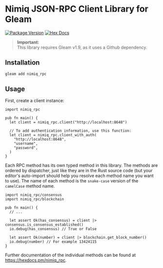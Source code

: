 # Nimiq JSON-RPC Client Library for Gleam

[![Package Version](https://img.shields.io/hexpm/v/nimiq_rpc)](https://hex.pm/packages/nimiq_rpc)
[![Hex Docs](https://img.shields.io/badge/hex-docs-ffaff3)](https://hexdocs.pm/nimiq_rpc/)

> **Important:**<br>
> This library requires Gleam v1.9, as it uses a Github dependency.

## Installation

```sh
gleam add nimiq_rpc
```

## Usage

First, create a client instance:

```gleam
import nimiq_rpc

pub fn main() {
  let client = nimiq_rpc.client("http://localhost:8648")

  // To add authentication information, use this function:
  let client = nimiq_rpc.client_with_auth(
    "http://localhost:8648",
    "username",
    "password",
  )
}
```

Each RPC method has its own typed method in this library. The methods are ordered by dispatcher, just like they are in the Rust source code (but your editor's auto-import should help you resolve each method name you want to use). The name of each method is the `snake-case` version of the `camelCase` method name.

```gleam
import nimiq_rpc/consensus
import nimiq_rpc/blockchain

pub fn main() {
  // ...

  let assert Ok(has_consensus) = client |> consensus.is_consensus_established()
  io.debug(has_consensus) // True or False

  let assert Ok(number) = client |> blockchain.get_block_number()
  io.debug(number) // For example 13424115
}
```

Further documentation of the individual methods can be found at <https://hexdocs.pm/nimiq_rpc>.
